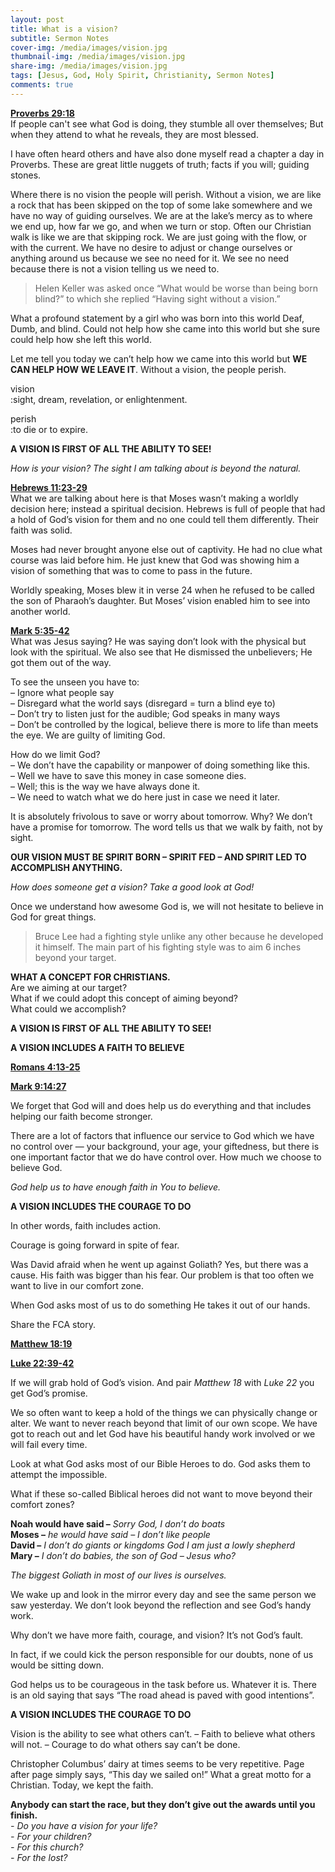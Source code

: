 ```yaml
---
layout: post
title: What is a vision?
subtitle: Sermon Notes
cover-img: /media/images/vision.jpg
thumbnail-img: /media/images/vision.jpg
share-img: /media/images/vision.jpg
tags: [Jesus, God, Holy Spirit, Christianity, Sermon Notes]
comments: true
---
```


**[Proverbs 29:18](https://www.bible.com/bible/97/PRO.29.18.MSG)**   
If people can't see what God is doing, they stumble all over themselves; But when they attend to what he reveals, they are most blessed.   
   
I have often heard others and have also done myself read a chapter a day in Proverbs. These are great little nuggets of truth; facts if you will; guiding stones.   
   
Where there is no vision the people will perish. Without a vision, we are like a rock that has been skipped on the top of some lake somewhere and we have no way of guiding ourselves. We are at the lake’s mercy as to where we end up, how far we go, and when we turn or stop. Often our Christian walk is like we are that skipping rock. We are just going with the flow, or with the current. We have no desire to adjust or change ourselves or anything around us because we see no need for it. We see no need because there is not a vision telling us we need to.   
   
>Helen Keller was asked once “What would be worse than being born blind?” to which she replied  “Having sight without a vision.”   
   
What a profound statement by a girl who was born into this world Deaf, Dumb, and blind. Could not help how she came into this world but she sure could help how she left this world.   
   
Let me tell you today we can’t help how we came into this world but **WE CAN HELP HOW WE LEAVE IT**.    Without a vision, the people perish.   
   
vision   
:sight, dream, revelation, or enlightenment.   
   
perish   
:to die or to expire.   
   
**A VISION IS FIRST OF ALL THE ABILITY TO SEE!**   
   
*How is your vision? The sight I am talking about is beyond the natural.*   
   
**[Hebrews 11:23-29](https://www.bible.com/bible/59/HEB.11.ESV)**   
What we are talking about here is that Moses wasn’t making a worldly decision here; instead a spiritual decision. Hebrews is full of people that had a hold of God’s vision for them and no one could tell them differently. Their faith was solid.   
   
Moses had never brought anyone else out of captivity. He had no clue what course was laid before him. He just knew that God was showing him a vision of something that was to come to pass in the future.   
   
Worldly speaking, Moses blew it in verse 24 when he refused to be called the son of Pharaoh’s daughter. But Moses’ vision enabled him to see into another world.   
   
**[Mark 5:35-42](https://www.bible.com/bible/59/MRK.5.ESV)**   
What was Jesus saying? He was saying don’t look with the physical but look with the spiritual. We also see that He dismissed the unbelievers; He got them out of the way.   
   
To see the unseen you have to:    
– Ignore what people say    
– Disregard what the world says (disregard = turn a blind eye to)    
– Don’t try to listen just for the audible; God speaks in many ways    
– Don’t be controlled by the logical, believe there is more to life than meets the eye. We are guilty of limiting God.   
   
How do we limit God?    
– We don’t have the capability or manpower of doing something like this.   
– Well we have to save this money in case someone dies.   
– Well; this is the way we have always done it.   
– We need to watch what we do here just in case we need it later.   
   
It is absolutely frivolous to save or worry about tomorrow. Why? We don’t have a promise for tomorrow. The word tells us that we walk by faith, not by sight.   
   
**OUR VISION MUST BE SPIRIT BORN – SPIRIT FED – AND SPIRIT LED TO ACCOMPLISH ANYTHING.**   
   
*How does someone get a vision? Take a good look at God!*   
   
Once we understand how awesome God is, we will not hesitate to believe in God for great things.   
   
>Bruce Lee had a fighting style unlike any other because he developed it himself. The main part of his fighting style was to aim 6 inches beyond your target.   
   
**WHAT A CONCEPT FOR CHRISTIANS.**   
Are we aiming at our target?   
What if we could adopt this concept of aiming beyond?   
What could we accomplish?   
   
**A VISION IS FIRST OF ALL THE ABILITY TO SEE!**   
   
**A VISION INCLUDES A FAITH TO BELIEVE**   
   
**[Romans 4:13-25](https://www.bible.com/bible/59/ROM.4.ESV)**   
   
**[Mark 9:14:27](https://www.bible.com/bible/59/MRK.9.ESV)**   
   
We forget that God will and does help us do everything and that includes helping our faith become stronger.   
   
There are a lot of factors that influence our service to God which we have no control over — your background, your age, your giftedness, but there is one important factor that we do have control over. How much we choose to believe God.   
   
*God help us to have enough faith in You to believe.*   
   
**A VISION INCLUDES THE COURAGE TO DO**   
   
In other words, faith includes action.   
   
Courage is going forward in spite of fear.   
   
Was David afraid when he went up against Goliath? Yes, but there was a cause. His faith was bigger than his fear. Our problem is that too often we want to live in our comfort zone.   
   
When God asks most of us to do something He takes it out of our hands.   
   
Share the FCA story.   
   
**[Matthew 18:19](https://www.bible.com/bible/59/MAT.18.ESV)**   
   
**[Luke 22:39-42](https://www.bible.com/bible/59/LUK.22.ESV)**   
   
If we will grab hold of God’s vision. And pair *Matthew 18* with *Luke 22* you get God’s promise.   
   
We so often want to keep a hold of the things we can physically change or alter. We want to never reach beyond that limit of our own scope. We have got to reach out and let God have his beautiful handy work involved or we will fail every time.   
   
Look at what God asks most of our Bible Heroes to do. God asks them to attempt the impossible.   
   
What if these so-called Biblical heroes did not want to move beyond their comfort zones?   
   
**Noah would have said –** *Sorry God, I don’t do boats*    
**Moses –** *he would have said – I don’t like people*    
**David –** *I don’t do giants or kingdoms God I am just a lowly shepherd*   
**Mary –** *I don’t do babies, the son of God – Jesus who?*   
   
*The biggest Goliath in most of our lives is ourselves.*   
   
We wake up and look in the mirror every day and see the same person we saw yesterday. We don’t look beyond the reflection and see God’s handy work.   
   
Why don’t we have more faith, courage, and vision? It’s not God’s fault.   
   
In fact, if we could kick the person responsible for our doubts, none of us would be sitting down.   
   
God helps us to be courageous in the task before us. Whatever it is. 
There is an old saying that says “The road ahead is paved with good intentions”.   
   
**A VISION INCLUDES THE COURAGE TO DO**   
   
Vision is the ability to see what others can’t. – Faith to believe what others will not. – Courage to do what others say can’t be done.    
   
Christopher Columbus’ dairy at times seems to be very repetitive. Page after page simply says, “This day we sailed on!” What a great motto for a Christian. Today, we kept the faith.   
   
**Anybody can start the race, but they don’t give out the awards until you finish.**    
*- Do you have a vision for your life?*   
*- For your children?*   
*- For this church?*   
*- For the lost?*   
